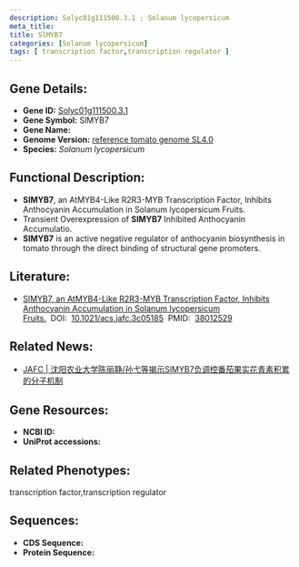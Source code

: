 ```yaml
---
description: Solyc01g111500.3.1 ; Solanum lycopersicum
meta_title:
title: SlMYB7
categories: [Solanum lycopersicum]
tags: [ transcription factor,transcription regulator ]
---
```


## Gene Details:
- **Gene ID:**	[Solyc01g111500.3.1]()
- **Gene Symbol:** SlMYB7
- **Gene Name:** 
- **Genome Version:** [reference tomato genome SL4.0]()
- **Species:** *Solanum lycopersicum*

## Functional Description:
   - **SlMYB7**, an AtMYB4-Like R2R3-MYB Transcription Factor, Inhibits Anthocyanin Accumulation in Solanum lycopersicum Fruits.
   - Transient Overexpression of **SlMYB7** Inhibited Anthocyanin Accumulatio.
   - **SlMYB7** is an active negative regulator of anthocyanin biosynthesis in tomato through the direct binding of structural gene promoters.

## Literature:
   - [SlMYB7, an AtMYB4-Like R2R3-MYB Transcription Factor, Inhibits Anthocyanin Accumulation in Solanum lycopersicum Fruits.]( https://pubs.acs.org/doi/full/10.1021/acs.jafc.3c05185)&nbsp;&nbsp;DOI:&nbsp;&nbsp;[10.1021/acs.jafc.3c05185](https://pubs.acs.org/doi/full/10.1021/acs.jafc.3c05185)&nbsp;&nbsp;PMID:&nbsp;&nbsp;[38012529](https://pubmed.ncbi.nlm.nih.gov/38012529/)

## Related News:
   - [JAFC | 沈阳农业大学陈丽静/孙弋等揭示SlMYB7负调控番茄果实花青素积累的分子机制](https://mp.weixin.qq.com/s?__biz=Mzg3MDEwNDEyMg==&mid=2247560277&idx=4&sn=067ab1f98ad0ee9b8932fcfa51b40b2b&chksm=965c4b4a08e905f0b2a595e6a323801494210f87cf00de8a9791ee3f4decdefb7f8921c4d56a&scene=27#wechat_redirect)

## Gene Resources:
- **NCBI ID:** [](https://www.ncbi.nlm.nih.gov/gene/?term=)
- **UniProt accessions:** [](https://www.uniprot.org/uniprotkb//entry)

## Related Phenotypes:
transcription factor,transcription regulator

## Sequences:
- **CDS Sequence:**
- **Protein Sequence:**
